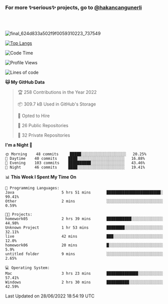 ### For more ✨serious✨ projects, go to [@hakancangunerli](https://github.com/hakancangunerli)

<br>
<br>


![final_624d833a502f9f0059310223_737549](https://user-images.githubusercontent.com/33205097/161971799-9ce51eed-574a-4cab-ae73-ff67b8fa940f.gif)


[![Top Langs](https://github-readme-stats.vercel.app/api/top-langs/?username=63616e&layout=compact&hide=tex,html,shell,assembly,javascript,C&langs_count=6&exclude_repo=2015-csharp)](https://github.com/anuraghazra/github-readme-stats)


<!--START_SECTION:waka-->
![Code Time](http://img.shields.io/badge/Code%20Time-0%20secs-blue)

![Profile Views](http://img.shields.io/badge/Profile%20Views-0-blue)

![Lines of code](https://img.shields.io/badge/From%20Hello%20World%20I%27ve%20Written-192%20Thousand%20lines%20of%20code-blue)

**🐱 My GitHub Data** 

> 🏆 258 Contributions in the Year 2022
 > 
> 📦 309.7 kB Used in GitHub's Storage 
 > 
> 💼 Opted to Hire
 > 
> 📜 26 Public Repositories 
 > 
> 🔑 32 Private Repositories  
 > 
**I'm a Night 🦉** 

```text
🌞 Morning    48 commits     █████░░░░░░░░░░░░░░░░░░░░   20.25% 
🌆 Daytime    40 commits     ████░░░░░░░░░░░░░░░░░░░░░   16.88% 
🌃 Evening    103 commits    ██████████░░░░░░░░░░░░░░░   43.46% 
🌙 Night      46 commits     ████░░░░░░░░░░░░░░░░░░░░░   19.41%

```


📊 **This Week I Spent My Time On** 

```text
💬 Programming Languages: 
Java                     5 hrs 51 mins       ████████████████████████░   99.41% 
Other                    2 mins              ░░░░░░░░░░░░░░░░░░░░░░░░░   0.59%

🐱‍💻 Projects: 
homework05               2 hrs 39 mins       ███████████░░░░░░░░░░░░░░   44.98% 
Unknown Project          1 hr 53 mins        ████████░░░░░░░░░░░░░░░░░   32.11% 
live                     42 mins             ███░░░░░░░░░░░░░░░░░░░░░░   12.0% 
homework06               20 mins             █░░░░░░░░░░░░░░░░░░░░░░░░   5.9% 
untitled folder          9 mins              ░░░░░░░░░░░░░░░░░░░░░░░░░   2.65%

💻 Operating System: 
Mac                      3 hrs 23 mins       ██████████████░░░░░░░░░░░   57.41% 
Windows                  2 hrs 30 mins       ██████████░░░░░░░░░░░░░░░   42.59%

```


 Last Updated on 28/06/2022 18:54:19 UTC
<!--END_SECTION:waka-->


